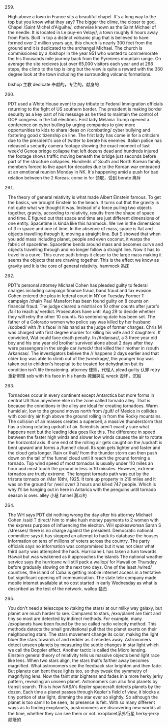 259.
High above a town in France sits a beautiful chapel. It's a long way to the top but you know what they say? The bigger the clime, the closer to god. Chapel /Saint Michel d'Aiguihe/, otherwise known as the Saint Michael of the needle. It is located in Le puy-en Velay//, a town roughly 6 hours away from Paris. Built in top a distinct volcanic plug that is believed to have formed over 2 million years ago, this church is nearly 300 feet from the ground and it is dedicated to the archangel Michael. The church is commissioned by a /bishop/ in the year 951 who wanted to commemorate the his thousands mile journey back from the Pyrenees mountain range. On average the site recieves just over 65,000 visitors each year and at 268 steps, the climb to the top is long but the view is quite a reward with the 360 degree look at the town including the surrounding volcanic formations.

bishop 主教 
dedicate 奉献的，专注的，献身的

260.
PDT used a White House event to pay tribute to Federal Immigration officials returning to the fight of US southern border. The president is making border security as a key part of his message as he tried to maintain the control of GOP congress in the fall elections. First lady Melania Trump opened a conference on cyber bulling by urging companies to give more opportunities to kids to share ideas on /combating/ cyber bullying and fostering good citizenship on line. The first lady has come in for a criticism due to the president's use of twitter to berate his enemies. Italian police has released a security camera footage showing the exact moment of last week'd Genoa bridge collapse that left dozens dead and hundreds injured the footage shows traffic moving beneath the bridge just seconds before part of the structure collapses. Hundreds of South and North Korean family members forced to live apart for decades due to the Korean war embraced at an emotional reunion Monday in NK. It's happening amid a push for bad relation between the 2 Koreas.
come in for 领取，受到
berate 痛斥

261.
The theory of general relativity is what made Albert Einstein famous. To get the basics, we brought Einstein to the beach.
It turns out that the gravity is not quite what we thought it was. Instead of a force pulling two objects together, gravity, according to relativity, results from the shape of space and time. E figured out that space and time are just different dimensions of one entity. Spacetime is kinda like this hammock. We live in the dimensions of 3 in space and one of time. In the absence of mass, space is flat and objects travelling through it, moving a straight line. But E showed that when you add mass including planet, people and even coconut, it warps the fabric of spacetime. Spacetime bends around mass and becomes curve and objects travelling through and no longer follow a straight line. Now it has to travel in a curve. This curve path brings it closer to the large mass making it seems the objects that are drawing together. This is the effect we know as gravity and it is the core of general relativity.
hammock 吊床

262.
PDT's personal attorney Michael Cohen has pleaded guilty to federal charges including campaign finance fraud, band fraud and tax evasion. Cohen entered the plea in federal court in NY on Tuesday.Former T campaign /chair/ Paul Manafort has been found guilty on 8 counts on financial fraud. The judge cleared a mistrial on 10 other counts after juror's /fail to reach a/ verdict. Prosecutors have until Aug 29 to decide whether they will retry the other 10 counts. No sentencing date has been set. The father of a Colorado women who police say was killed by her husband /sobbed/ with /his face/ in his hand as the judge of former charges. Chris M was charged with first degree murder for killing his wife and 2 daughters. If convicted, Wat could face death penalty. In /Ardansas/, a 3 three year old boy and his one year old brother survived alone about 2 days after they were passengers in the single car /wreck/ that killed their mother in /south Arkansas/. The investigators believe the // happens 2 days earlier and that older boy was able to climb out of the /wreckage/, the younger boy was taken out to children's hospital to be treated for dehydration but its condition isn't life threatening.
attorney 律师，代理人
plead guilty 认罪
retry 重新审理
sob with his face in his hands 掩面哭泣
wreck 毁坏，沉船

263.
Tornadoes occur in every continent except Antarctica but more forms in central US than anywhere else in the zone called tornado alley. That is because the conditions in the alley are ideal for creating tornadoes. Warm humid air, low to the ground moves north from /gulf/ of Mexico in collides with cool dry air high above the ground rolling in from the Rocky mountains. The collision of air masses creates a supercell, a massive thunderstorm that has a strong rotating updraft of air. Scientists aren't exactly sure what happens next but the leading idea goes like this. The difference in speed between the faster high winds and slower low winds causes the air to rotate the horizontal axis. If one end of the rolling air gets caught on the /updraft is bent upward and forms a /funnel/ cloud. Its spin gets tighter and faster and the cloud gets longer. Rain or /hail/ from the thunder storm can then push down on the tail of the funnel cloud until it reach the ground forming a tornado. Top wind speed of most tornados is usually under 110 miles an hour and most touch the ground in less in 10 minutes. However, extreme tornados are truely extreme. The longest tornado path was cut by the tristate tornado on /Mar 18th/, 1925. It tore up property in 219 miles and it was on the ground for /well over/ 3 hours and killed 747 people. Which is why I'll be hanging out in here in Antarica with the penguins until tornado season is over. 
alley 小巷
funnel 漏斗的

264.
The WH says PDT did nothing wrong the day after his attorney Michael Cohen /said T direct/ him to make hush money payments to 2 women with the express purpose of influencing the eleciton. WH spokeswoman Sarah S /stresses/ there is no charge against the president. Democratic national committee says it has stopped an attempt to hack its database the houses information on tens of millions of voters across the country. The party officials says no information was compromised but it was not clear what third party was attempted the hack. Hurricane L has taken a turn towards Hawaii but was weakened as it approaches the islands The national weather service says the hurricane will still pack a wallop/ for Hawaii on Thursday before gradually slowing on the next two days. One of the least /wired/ countries, the island of Cuba is getting mobile internet access in a tentative but significant opening off communication. The state tele company made mobile internet available at no cost started in early Wednesday as what is described as the test of the network.
wallop 猛击

265.
You don't need a telescope to /taking the stars/ at our milky way galaxy, but planet are much harder to see. Campared to stars,  /exo/planet are faint and tiny so most are detected by indirect methods. For example, many /exoplanets have been found by the so called radio velocity method. This methods detects the small gravitational pull that the planet exerts on their neighbouring stars. The stars movement change its color, making the light bluer the stars towards of and redder as it recedes away. Astronomers detect unseen planets by measuring the subtle changes in star light which we call the Doppler effect. Another tactic is called the Micro lensing. Einstein general theory of relativity tells us massive objects bend light race like lens. When two stars align, the stars that's farther away becomes magnified. What astronomers see the feedback star brighten and then fade. But planets can bent these lights too, so they tweak the symmetry of magnifying lens. Now the faint star bightens and fades in a more herky jerky pattern, revealing an unseen planet. Astronomers can also find planets by transit search. This is how NASA's Kepler spacecraft detects planets by the dozen. Each time a planet passes through Kepler's field of view, it blocks a tiny portion of star light, dimming the star ever so slightly. So although the planet is too samll to be seen, its presence is felt. With so many different ways as to finding exoplanets, austronomers are discovering new worlds all the time, whether they can see them or not.
exoplanet系外行星
herky-jerky 颠簸的

